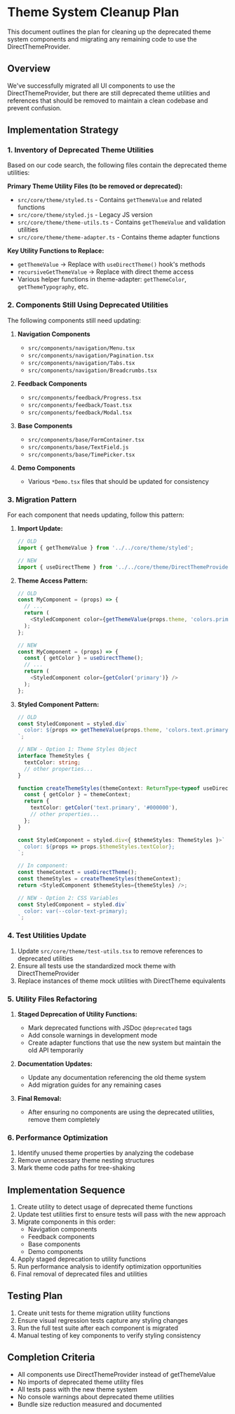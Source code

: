 # Theme System Cleanup Plan

This document outlines the plan for cleaning up the deprecated theme system components and migrating any remaining code to use the DirectThemeProvider.

## Overview

We've successfully migrated all UI components to use the DirectThemeProvider, but there are still deprecated theme utilities and references that should be removed to maintain a clean codebase and prevent confusion.

## Implementation Strategy

### 1. Inventory of Deprecated Theme Utilities

Based on our code search, the following files contain the deprecated theme utilities:

**Primary Theme Utility Files (to be removed or deprecated):**
- `src/core/theme/styled.ts` - Contains `getThemeValue` and related functions
- `src/core/theme/styled.js` - Legacy JS version
- `src/core/theme/theme-utils.ts` - Contains `getThemeValue` and validation utilities
- `src/core/theme/theme-adapter.ts` - Contains theme adapter functions

**Key Utility Functions to Replace:**
- `getThemeValue` → Replace with `useDirectTheme()` hook's methods
- `recursiveGetThemeValue` → Replace with direct theme access
- Various helper functions in theme-adapter: `getThemeColor`, `getThemeTypography`, etc.

### 2. Components Still Using Deprecated Utilities

The following components still need updating:

1. **Navigation Components**
   - `src/components/navigation/Menu.tsx`
   - `src/components/navigation/Pagination.tsx`
   - `src/components/navigation/Tabs.tsx`
   - `src/components/navigation/Breadcrumbs.tsx`

2. **Feedback Components**
   - `src/components/feedback/Progress.tsx`
   - `src/components/feedback/Toast.tsx`
   - `src/components/feedback/Modal.tsx`

3. **Base Components**
   - `src/components/base/FormContainer.tsx`
   - `src/components/base/TextField.js`
   - `src/components/base/TimePicker.tsx`

4. **Demo Components**
   - Various `*Demo.tsx` files that should be updated for consistency

### 3. Migration Pattern

For each component that needs updating, follow this pattern:

1. **Import Update:**
   ```typescript
   // OLD
   import { getThemeValue } from '../../core/theme/styled';
   
   // NEW
   import { useDirectTheme } from '../../core/theme/DirectThemeProvider';
   ```

2. **Theme Access Pattern:**
   ```typescript
   // OLD
   const MyComponent = (props) => {
     // ...
     return (
       <StyledComponent color={getThemeValue(props.theme, 'colors.primary')} />
     );
   };
   
   // NEW
   const MyComponent = (props) => {
     const { getColor } = useDirectTheme();
     // ...
     return (
       <StyledComponent color={getColor('primary')} />
     );
   };
   ```

3. **Styled Component Pattern:**
   ```typescript
   // OLD
   const StyledComponent = styled.div`
     color: ${props => getThemeValue(props.theme, 'colors.text.primary')};
   `;
   
   // NEW - Option 1: Theme Styles Object
   interface ThemeStyles {
     textColor: string;
     // other properties...
   }
   
   function createThemeStyles(themeContext: ReturnType<typeof useDirectTheme>): ThemeStyles {
     const { getColor } = themeContext;
     return {
       textColor: getColor('text.primary', '#000000'),
       // other properties...
     };
   }
   
   const StyledComponent = styled.div<{ $themeStyles: ThemeStyles }>`
     color: ${props => props.$themeStyles.textColor};
   `;
   
   // In component:
   const themeContext = useDirectTheme();
   const themeStyles = createThemeStyles(themeContext);
   return <StyledComponent $themeStyles={themeStyles} />;
   
   // NEW - Option 2: CSS Variables
   const StyledComponent = styled.div`
     color: var(--color-text-primary);
   `;
   ```

### 4. Test Utilities Update

1. Update `src/core/theme/test-utils.tsx` to remove references to deprecated utilities
2. Ensure all tests use the standardized mock theme with DirectThemeProvider
3. Replace instances of theme mock utilities with DirectTheme equivalents

### 5. Utility Files Refactoring

1. **Staged Deprecation of Utility Functions:**
   - Mark deprecated functions with JSDoc `@deprecated` tags
   - Add console warnings in development mode
   - Create adapter functions that use the new system but maintain the old API temporarily

2. **Documentation Updates:**
   - Update any documentation referencing the old theme system
   - Add migration guides for any remaining cases

3. **Final Removal:**
   - After ensuring no components are using the deprecated utilities, remove them completely

### 6. Performance Optimization

1. Identify unused theme properties by analyzing the codebase
2. Remove unnecessary theme nesting structures
3. Mark theme code paths for tree-shaking

## Implementation Sequence

1. Create utility to detect usage of deprecated theme functions
2. Update test utilities first to ensure tests will pass with the new approach
3. Migrate components in this order:
   - Navigation components
   - Feedback components
   - Base components 
   - Demo components
4. Apply staged deprecation to utility functions
5. Run performance analysis to identify optimization opportunities
6. Final removal of deprecated files and utilities

## Testing Plan

1. Create unit tests for theme migration utility functions
2. Ensure visual regression tests capture any styling changes
3. Run the full test suite after each component is migrated
4. Manual testing of key components to verify styling consistency

## Completion Criteria

- All components use DirectThemeProvider instead of getThemeValue
- No imports of deprecated theme utility files
- All tests pass with the new theme system
- No console warnings about deprecated theme utilities
- Bundle size reduction measured and documented 